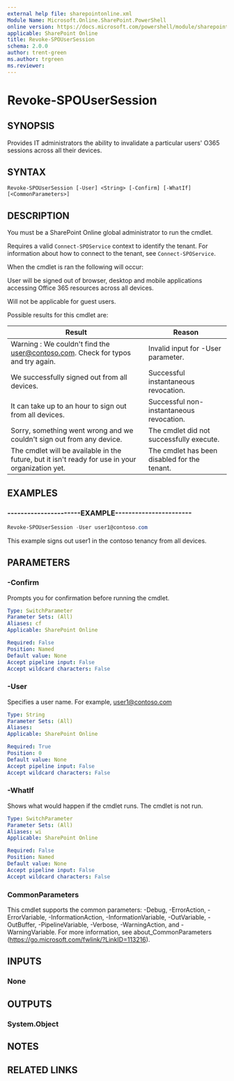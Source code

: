 ```yaml
---
external help file: sharepointonline.xml
Module Name: Microsoft.Online.SharePoint.PowerShell
online version: https://docs.microsoft.com/powershell/module/sharepoint-online/revoke-spousersession
applicable: SharePoint Online
title: Revoke-SPOUserSession
schema: 2.0.0
author: trent-green
ms.author: trgreen
ms.reviewer:
---
```


# Revoke-SPOUserSession

## SYNOPSIS

Provides IT administrators the ability to invalidate a particular users' O365 sessions across all their devices.


## SYNTAX

```
Revoke-SPOUserSession [-User] <String> [-Confirm] [-WhatIf] [<CommonParameters>]
```

## DESCRIPTION

You must be a SharePoint Online global administrator to run the cmdlet.

Requires a valid `Connect-SPOService` context to identify the tenant. For information about how to connect to the tenant, see `Connect-SPOService`.

When the cmdlet is ran the following will occur:

User will be signed out of browser, desktop and mobile applications accessing Office 365 resources across all devices.

Will not be applicable for guest users.

Possible results for this cmdlet are:

Result |                                                                                             Reason
--- | ---
Warning : We couldn't find the user@contoso.com. Check for typos and try again. |                    Invalid input for -User parameter.
We successfully signed out <user> from all devices. |                                                Successful instantaneous revocation.
It can take up to an hour to sign out <user> from all devices. |                                     Successful non-instantaneous revocation.
Sorry, something went wrong and we couldn't sign out <user> from any device. |                       The cmdlet did not successfully execute.
The cmdlet will be available in the future, but it isn't ready for use in your organization yet. |   The cmdlet has been disabled for the tenant.

## EXAMPLES

### ----------------------EXAMPLE-----------------------

```powershell
Revoke-SPOUserSession -User user1@contoso.com
```
This example signs out user1 in the contoso tenancy from all devices.

## PARAMETERS

### -Confirm
Prompts you for confirmation before running the cmdlet.

```yaml
Type: SwitchParameter
Parameter Sets: (All)
Aliases: cf
Applicable: SharePoint Online

Required: False
Position: Named
Default value: None
Accept pipeline input: False
Accept wildcard characters: False
```

### -User

Specifies a user name. For example, user1@contoso.com


```yaml
Type: String
Parameter Sets: (All)
Aliases:
Applicable: SharePoint Online

Required: True
Position: 0
Default value: None
Accept pipeline input: False
Accept wildcard characters: False
```

### -WhatIf

Shows what would happen if the cmdlet runs.
The cmdlet is not run.

```yaml
Type: SwitchParameter
Parameter Sets: (All)
Aliases: wi
Applicable: SharePoint Online

Required: False
Position: Named
Default value: None
Accept pipeline input: False
Accept wildcard characters: False
```

### CommonParameters

This cmdlet supports the common parameters: -Debug, -ErrorAction, -ErrorVariable, -InformationAction, -InformationVariable, -OutVariable, -OutBuffer, -PipelineVariable, -Verbose, -WarningAction, and -WarningVariable. For more information, see about_CommonParameters (https://go.microsoft.com/fwlink/?LinkID=113216).

## INPUTS

### None

## OUTPUTS

### System.Object

## NOTES

## RELATED LINKS
